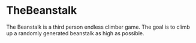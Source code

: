 # TheBeanstalk
The Beanstalk is a third person endless climber game. The goal is to climb up a randomly generated beanstalk as high as possible.
